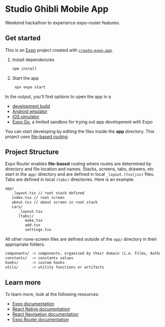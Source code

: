 # Studio Ghibli Mobile App

Weekend hackathon to experience expo-router features.

## Get started

This is an [Expo](https://expo.dev) project created with [`create-expo-app`](https://www.npmjs.com/package/create-expo-app).

1. Install dependencies

   ```bash
   npm install
   ```

2. Start the app

   ```bash
    npx expo start
   ```

In the output, you'll find options to open the app in a

- [development build](https://docs.expo.dev/develop/development-builds/introduction/)
- [Android emulator](https://docs.expo.dev/workflow/android-studio-emulator/)
- [iOS simulator](https://docs.expo.dev/workflow/ios-simulator/)
- [Expo Go](https://expo.dev/go), a limited sandbox for trying out app development with Expo

You can start developing by editing the files inside the **app** directory. This project uses [file-based routing](https://docs.expo.dev/router/introduction).

## Project Structure

Expo Router enables **file-based** routing where routes are determined by directory and file location and names. Stacks, screens, tabs, drawers, etc start in the `app/` directory
and are defined in local `_layout.(tsx|jsx)` files. Tabs are defined in local `(tabs)` directories. Here is an example:

```txt
app/
   _layout.tsx // root stack defined
   index.tsx // root screen
   about.tsx // about screen in root stack
   cars/
      _layout.tsx
      (tabs)/
         make.tsx
         add.tsx
         settings.tsx
```

All other none-screen files are defined _outside_ of the `app/` directory in their appropriate folders.

```txt
components/ -> components, organized by their domain (i.e. Films, Authors, ui etc)
constants/  -> constants values
hooks/      -> custom hooks
utils/      -> utility functions or artifacts
```

## Learn more

To learn more, look at the following resources:

- [Expo documentation](https://docs.expo.dev/)
- [React Native documentation](https://reactnative.dev/)
- [React Navigation documentation](https://reactnavigation.org/)
- [Expo Router documentation](https://docs.expo.dev/router/introduction/)
